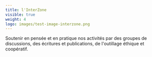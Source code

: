 ```yaml
---
title: l'InterZone
visible: true
weight: 4
logo: images/test-image-interzone.png
---
```

Soutenir en pensée et en pratique nos activités par des groupes de discussions, des écritures et publications, de l'outillage éthique et coopératif.
